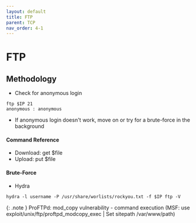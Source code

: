 ```yaml
---
layout: default
title: FTP
parent: TCP
nav_order: 4-1
---
```

# FTP
## Methodology
- Check for anonymous login 
```
ftp $IP 21
anonymous : anonymous
```
- If anonymous login doesn't work, move on or try for a brute-force in the background

#### Command Reference
- Download: get $file
- Upload: put $file

#### Brute-Force
- Hydra
``` 
hydra -l username -P /usr/share/worlists/rockyou.txt -f $IP ftp -V
```

{: .note }
ProFTPd: mod_copy vulnerability - command execution (MSF: use exploit/unix/ftp/proftpd_modcopy_exec | Set sitepath /var/www/path) 

